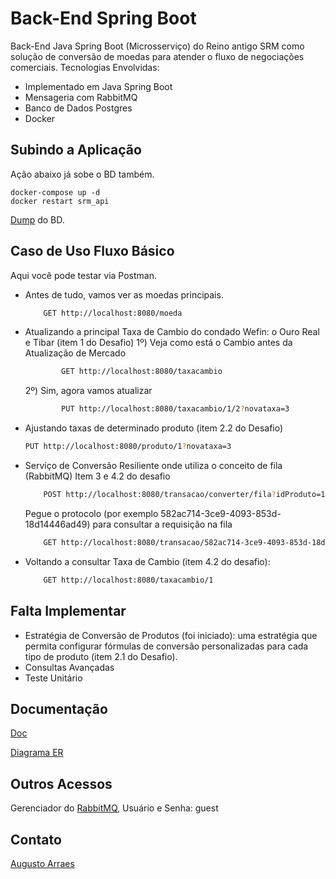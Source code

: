 # Back-End Spring Boot
Back-End Java Spring Boot (Microsserviço) do Reino antigo SRM como solução de conversão de moedas para atender o fluxo de negociações comerciais. 
Tecnologias Envolvidas:
- Implementado em Java Spring Boot
- Mensageria com RabbitMQ
- Banco de Dados Postgres
- Docker

## Subindo a Aplicação

Ação abaixo já sobe o BD também.
```docker
docker-compose up -d
docker restart srm_api
```
[Dump](dump.sql) do BD.

## Caso de Uso Fluxo Básico

Aqui você pode testar via Postman.

- Antes de tudo, vamos ver as moedas principais.
	```bash
        GET http://localhost:8080/moeda
	```
         
- Atualizando a principal Taxa de Cambio do condado Wefin: o Ouro Real e Tibar (item 1 do Desafio)
	1º) Veja como está o Cambio antes da Atualização de Mercado
	```bash 
        	GET http://localhost:8080/taxacambio
	```
	2º) Sim, agora vamos atualizar
	```bash 
        	PUT http://localhost:8080/taxacambio/1/2?novataxa=3
	```
	        
- Ajustando taxas de determinado produto (item 2.2 do Desafio)
	```bash
	PUT http://localhost:8080/produto/1?novataxa=3
	```
        
- Serviço de Conversão Resiliente onde utiliza o conceito de fila (RabbitMQ)
	Item 3 e 4.2 do desafio
	```bash
        POST http://localhost:8080/transacao/converter/fila?idProduto=1&idMoedaDestino=2&quantidade=300
	```
	Pegue o protocolo (por exemplo 582ac714-3ce9-4093-853d-18d14446ad49) para consultar a requisição na fila
	```bash
        GET http://localhost:8080/transacao/582ac714-3ce9-4093-853d-18d14446ad49
	```
        
- Voltando a consultar Taxa de Cambio (item 4.2 do desafio):
	```bash
        GET http://localhost:8080/taxacambio/1
	```

## Falta Implementar
- Estratégia de Conversão de Produtos (foi iniciado): uma estratégia que permita configurar fórmulas de conversão personalizadas para cada tipo de produto (item 2.1 do Desafio).
- Consultas Avançadas
- Teste Unitário

## Documentação

[Doc](http://localhost:8080/swagger-ui/index.html)

[Diagrama ER](diagrama_ER_SRM.png)

## Outros Acessos

Gerenciador do [RabbitMQ](http://localhost:15672/#/queues), Usuário e Senha: guest


## Contato

[Augusto Arraes](http://linktr.ee/a.arraes)
